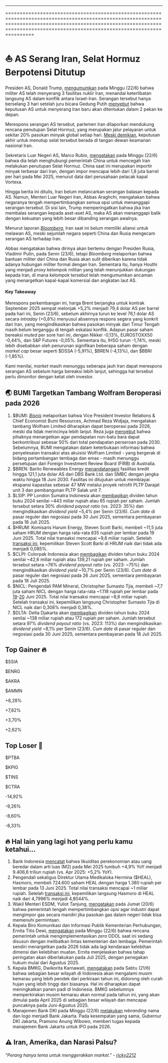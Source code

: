---

==================================================================================================================================================================================================================================

# ⛵ AS Serang Iran, Selat Hormuz Berpotensi Ditutup

#####

#####

Presiden AS, Donald Trump, [mengumumkan](https://www.bbc.com/news/articles/cvg9r4q99g4o) pada Minggu (22/6) bahwa militer AS telah menyerang 3 fasilitas nuklir Iran, menandai keterlibatan langsung AS dalam konflik antara Israel-Iran. Serangan tersebut hanya berselang 3 hari setelah juru bicara Gedung Putih [menyebut](https://snips.stockbit.com/snips-terbaru/keterlibatan-as-di-konflik-israeliran-ditentukan-dalam-2-pekan) bahwa keputusan AS untuk menyerang Iran baru akan ditentukan dalam 2 pekan ke depan.

Merespons serangan AS tersebut, parlemen Iran dilaporkan mendukung rencana penutupan Selat Hormuz, yang merupakan jalur pelayaran untuk sekitar 20% pasokan minyak global setiap hari. [Meski demikian](https://www.axios.com/2025/06/22/iran-closure-strait-of-hormuz), keputusan akhir untuk menutup selat tersebut berada di tangan dewan keamanan nasional Iran.

Sekretaris Luar Negeri AS, Marco Rubio, [mengatakan](https://www.bbc.com/news/articles/c056pyv723vo) pada Minggu (22/6) bahwa dia telah menghubungi pemerintah China untuk mencegah Iran melakukan penutupan Selat Hormuz. China saat ini merupakan importir minyak terbesar dari Iran, dengan impor mencapai lebih dari 1,8 juta barrel per hari pada Mei 2025, menurut data dari perusahaan pelacak kapal Vortexa.

Hingga berita ini ditulis, Iran belum melancarkan serangan balasan kepada AS. Namun, Menteri Luar Negeri Iran, Abbas Araghchi, mengatakan bahwa negaranya tengah mempertimbangkan semua opsi untuk menanggapi serangan tersebut. Di sisi lain, Trump memperingatkan bahwa jika Iran membalas serangan kepada aset-aset AS, maka AS akan menanggapi balik dengan kekuatan yang lebih besar dibanding serangan awalnya.

Menurut laporan _[Bloomberg](https://www.bloomberg.com/news/articles/2025-06-22/iran-stands-alone-against-trump-and-israel-stripped-of-allies)_, Iran saat ini belum memiliki aliansi untuk melawan AS, meski sejumlah negara seperti China dan Rusia mengecam serangan AS terhadap Iran.

Abbas mengatakan bahwa dirinya akan bertemu dengan Presiden Rusia, Vladimir Putin, pada Senin (23/6), tetapi _Bloomberg_ melaporkan bahwa bantuan militer dari China dan Rusia akan sulit diberikan karena tidak adanya hubungan militer formal dengan Iran. Sementara itu, hanya Houthi yang menjadi _proxy_ kelompok militan yang telah menunjukkan dukungan kepada Iran, di mana kelompok tersebut telah mengumumkan ancaman yang menargetkan kapal-kapal komersial dan angkatan laut AS.

#### Key Takeaway

Merespons perkembangan ini, harga Brent berjangka untuk kontrak September 2025 sempat melonjak +5,2% menjadi 79,4 dolar AS per barrel pada hari ini, Senin (23/6), sebelum akhirnya turun ke level 76,1 dolar AS secara _intraday_ (+0,8%) menyusul absennya respons segera yang konkrit dari Iran, yang mengindikasikan bahwa pasokan minyak dari Timur Tengah masih belum terganggu di tengah eskalasi konflik. Adapun pasar saham bereaksi _muted_ per sore hari ini, dengan Nikkei -0,13%, EUROSTOXX50 -0,44%, dan S&P Futures -0,05%. Sementara itu, IHSG turun -1,74%, meski lebih disebabkan oleh penurunan signifikan beberapa saham dengan _market cap_ besar seperti $DSSA (-5,91%), $BREN (-4,13%), dan $BBRI (-1,85%).

Kami menilai, _market_ masih menunggu seberapa jauh Iran dapat merespons serangan AS sebelum harga bereaksi lebih lanjut, sehingga hal tersebut perlu dimonitor dengan ketat oleh investor.

## 🌏 BUMI Targetkan Tambang Wolfram Beroperasi pada 2026

1.  $BUMI: _[Bisnis](https://market.bisnis.com/read/20250622/192/1887098/bumi-resources-bumi-targetkan-tambang-baru-di-australia-produksi-2026)_ melaporkan bahwa Vice President Investor Relations & Chief Economist Bumi Resources, Achmad Reza Widjaja, mengatakan tambang Wolfram Limited diharapkan dapat beroperasi pada 2026, meski dia tidak merincinya lebih lanjut. Reza juga [menyebut](https://market.bisnis.com/read/20250623/192/1887353/bumi-targetkan-50-pendapatan-dari-non-batu-bara-di-2030) bahwa pihaknya menargetkan agar pendapatan non-batu bara dapat berkontribusi sebesar 50% dari total pendapatan perseroan pada 2030. Sebelumnya, BUMI mengatakan dalam keterbukaan informasi bahwa penyelesaian transaksi atas akuisisi Wolfram Limited - yang bergerak di bidang pertambangan tembaga dan emas - masih menunggu persetujuan dari Foreign Investment Review Board (FIRB) di Australia.
2.  $BREN: Barito Renewables Energy [menandatangani](https://www.idx.co.id/StaticData/NewsAndAnnouncement/ANNOUNCEMENTSTOCK/From_EREP/202506/7f97cac468_8c7052e4a4.pdf) fasilitas kredit hingga 121,1 juta dolar AS dari DBS Bank Ltd. dan SMBC dengan jangka waktu hingga 18 Juni 2030. Fasilitas ini ditujukan untuk membiayai ekspansi kapasitas sebesar 47 MW melalui proyek retrofit PLTP Darajat unit 3 dan pembangunan PLTP Salak unit 7.
3.  $LSIP: PP London Sumatra Indonesia akan [membagikan](https://www.idx.co.id/StaticData/NewsAndAnnouncement/ANNOUNCEMENTSTOCK/From_EREP/202506/53b9eb9463_0e7cb07f2b.pdf) dividen tahun buku 2024 senilai ~443 miliar rupiah atau 65 rupiah per saham. Jumlah tersebut setara 30% _dividend payout ratio_ (vs. 2023: 35%) dan mengindikasikan _dividend yield_ ~5,4% per Senin (23/6). _Cum date_ di pasar reguler dan negosiasi pada 30 Juni 2025, sementara pembayaran pada 18 Juli 2025.
4.  $HRUM: Komisaris Harum Energy, Steven Scott Barki, membeli ~11,5 juta saham HRUM dengan harga rata-rata 835 rupiah per lembar pada 19 Juni 2025. Total nilai transaksi mencapai ~9,6 miliar rupiah. Setelah [transaksi ini](https://www.idx.co.id/StaticData/NewsAndAnnouncement/ANNOUNCEMENTSTOCK/From_EREP/202506/d4b5535119_eae61f96d0.pdf), kepemilikan Steven Scott Barki di HRUM naik dari tidak ada menjadi 0,085%.
5.  $CLPI: Colorpak Indonesia akan [membagikan](https://www.idx.co.id/StaticData/NewsAndAnnouncement/ANNOUNCEMENTSTOCK/From_EREP/202506/048336f940_1333a367c5.pdf) dividen tahun buku 2024 senilai ~42,6 miliar rupiah atau 139,21 rupiah per saham. Jumlah tersebut setara ~76% _dividend payout ratio_ (vs. 2023: ~75%) dan mengindikasikan _dividend yield_ ~10,7% per Senin (23/6). _Cum date_ di pasar reguler dan negosiasi pada 26 Juni 2025, sementara pembayaran pada 18 Juli 2025.
6.  $NICL: Pengendali PAM Mineral, Christopher Sumasto Tjia, membeli ~7,7 juta saham NICL dengan harga rata-rata ~1.118 rupiah per lembar pada [19](https://www.idx.co.id/StaticData/NewsAndAnnouncement/ANNOUNCEMENTSTOCK/From_EREP/202506/072ee74026_71f3a6e5e6.pdf)-[20](https://www.idx.co.id/StaticData/NewsAndAnnouncement/ANNOUNCEMENTSTOCK/From_EREP/202506/62cccd63b6_476a6d805b.pdf) Juni 2025. Total nilai transaksi mencapai ~8,6 miliar rupiah. Setelah transaksi ini, kepemilikan langsung Christopher Sumasto Tjia di NICL naik dari 0,308% menjadi 0,38%.
7.  $DLTA: Delta Djakarta akan [membagikan](https://www.idx.co.id/StaticData/NewsAndAnnouncement/ANNOUNCEMENTSTOCK/From_EREP/202506/cd3079a5da_349b8c9d65.pdf) dividen tahun buku 2024 senilai ~138 miliar rupiah atau 172 rupiah per saham. Jumlah tersebut setara 97% _dividend payout ratio_ (vs. 2023: 113%) dan mengindikasikan _dividend yield_ ~8,1% per Senin (23/6). _Cum date_ di pasar reguler dan negosiasi pada 30 Juni 2025, sementara pembayaran pada 18 Juli 2025.

## Top Gainer 🔥

$SSIA

$ENRG

$AKRA

$AMMN

+8,28%

+7,82%

+3,70%

+2,62%

## Top Loser 🤕

$PTBA

$KPIG

$TINS

$CTRA

\-14,92%

\-9,26%

\-8,60%

\-8,33%

## 🔥 Hal lain yang lagi hot yang perlu kamu ketahui...

1.  Bank Indonesia [mencatat](https://www.bi.go.id/id/publikasi/ruang-media/news-release/Pages/sp_2713625.aspx) bahwa likuiditas perekonomian atau uang beredar dalam arti luas (M2) pada Mei 2025 tumbuh +4,9% YoY menjadi 9.406,6 triliun rupiah (vs. Apr 2025: +5,2% YoY).
2.  Pengendali sekaligus Direktur Utama Medikaloka Hermina ($HEAL), Hasmoro, membeli 724.600 saham HEAL dengan harga 1.380 rupiah per lembar pada 13 Juni 2025. Total nilai transaksi mencapai ~1 miliar rupiah. Setelah [transaksi ini](https://www.idx.co.id/StaticData/NewsAndAnnouncement/ANNOUNCEMENTSTOCK/From_EREP/202506/72e6e508ba_354e25a37f.pdf), kepemilikan langsung Hasmoro di HEAL naik dari 4,7996% menjadi 4,8044%.
3.  Wakil Menteri ESDM, Yuliot Tanjung, [mengatakan](https://www.msn.com/id-id/berita/other/kementerian-esdm-ungkap-potensi-industri-boleh-impor-gas-sendiri/ar-AA1H4NcN) pada Jumat (20/6) bahwa pemerintah tengah mempertimbangkan opsi agar industri dapat mengimpor gas secara mandiri jika pasokan gas dalam negeri tidak bisa memenuhi permintaan.
4.  Kepala Biro Komunikasi dan Informasi Publik Kementerian Perhubungan, Ernita Titis Dewi, [mengatakan](https://investor.id/business/401200/penindakan-hukum-zero-odol-berlaku-agustus-2025) pada Minggu (22/6) bahwa rencana pemerintah untuk mengimplementasikan _zero_ ODOL saat ini sedang disusun dengan melibatkan lintas kementerian dan lembaga. Pemerintah sendiri menargetkan pada 2026 tidak ada lagi kendaraan kelebihan dimensi dan kelebihan muatan. Ernita menjelaskan bahwa tahap peringatan akan diberlakukan pada Juli 2025, dengan penegakan hukum mulai dari Agustus 2025.
5.  Kepala BMKG, Dwikorita Karnawati, [mengatakan](https://www.reuters.com/sustainability/climate-energy/indonesia-weather-agency-revises-outlook-shorter-dry-season-2025-2025-06-23/) pada Sabtu (21/6) bahwa sebagian besar wilayah di Indonesia akan mengalami musim kemarau yang lebih pendek dari perkiraan tahun ini, didorong oleh curah hujan yang lebih tinggi dari biasanya. Hal ini diharapkan dapat meningkatkan panen padi di Indonesia. BMKG sebelumnya memperkirakan musim kemarau akan normal pada tahun ini, yang akan dimulai pada April 2025 di sebagian besar wilayah dan mencapai puncaknya pada Juni-Agustus 2025.
6.  Manajemen Bank DKI pada Minggu (22/6) [melakukan](https://katadata.co.id/finansial/keuangan/6857dd0a57729/bank-dki-berubah-nama-jadi-bank-jakarta-ditargetkan-ipo-tahun-depan) _rebranding_ nama dan logo menjadi Bank Jakarta. Pada kesempatan yang sama, Gubernur DKI Jakarta, Pramono Anung Wibowo, memberi tugas kepada manajemen Bank Jakarta untuk IPO pada 2026.

## ⚠️ Iran, Amerika, dan Narasi Palsu?

###### _"Perang hanya tema untuk menggerakkan market." -_ _[ricky2212](https://stockbit.com/ricky2212?source=0)_

#####
